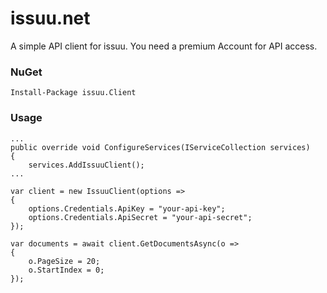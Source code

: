 # issuu.net

A simple API client for issuu. You need a premium Account for API access.

### NuGet
    Install-Package issuu.Client

### Usage

    ...
    public override void ConfigureServices(IServiceCollection services)
    {
        services.AddIssuuClient();
    ...

    var client = new IssuuClient(options =>
    {
        options.Credentials.ApiKey = "your-api-key";
        options.Credentials.ApiSecret = "your-api-secret";
    });

    var documents = await client.GetDocumentsAsync(o =>
    {
        o.PageSize = 20;
        o.StartIndex = 0;
    });
